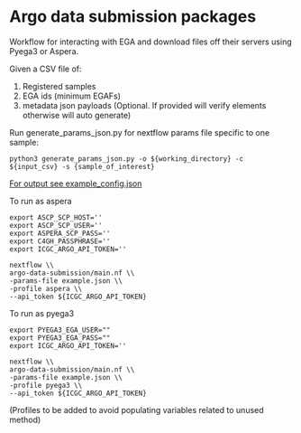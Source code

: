 # Argo data submission packages

Workflow for interacting with EGA and download files off their servers using Pyega3 or Aspera.

Given a CSV file of: 
1. Registered samples
2. EGA ids (minimum EGAFs) 
3. metadata json payloads (Optional. If provided will verify elements otherwise will auto generate)

Run generate_params_json.py for nextflow params file specific to one sample:
```
python3 generate_params_json.py -o ${working_directory} -c ${input_csv} -s {sample_of_interest}
```

[For output see example_config.json ](https://github.com/edsu7/argo-data-submission#:~:text=10%20days%20ago-,example_config.json,-update%20to%20workflow)

To run as aspera
```
export ASCP_SCP_HOST=''
export ASCP_SCP_USER=''
export ASPERA_SCP_PASS=''
export C4GH_PASSPHRASE=''
export ICGC_ARGO_API_TOKEN=''

nextflow \\
argo-data-submission/main.nf \\
-params-file example.json \\
-profile aspera \\
--api_token ${ICGC_ARGO_API_TOKEN}

```
To run as pyega3
```
export PYEGA3_EGA_USER=""
export PYEGA3_EGA_PASS=""
export ICGC_ARGO_API_TOKEN=''

nextflow \\
argo-data-submission/main.nf \\
-params-file example.json \\
-profile pyega3 \\
--api_token ${ICGC_ARGO_API_TOKEN}
```
(Profiles to be added to avoid populating variables related to unused method)

